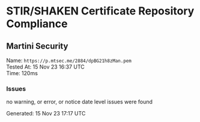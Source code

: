 # STIR/SHAKEN Certificate Repository Compliance

## Martini Security

Name: `https://p.mtsec.me/2884/dpBG21h8zMan.pem`\
Tested At: 15 Nov 23 16:37 UTC\
Time: 120ms

### Issues

no warning, or error, or notice date level issues were found

Generated: 15 Nov 23 17:17 UTC